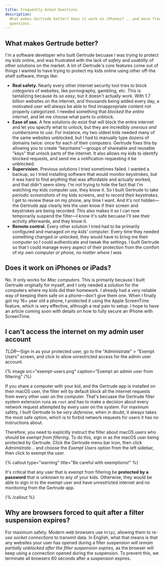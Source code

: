 ```yaml
---
title: Frequently Asked Questions
description:
  What makes Gertrude better? Does it work on iPhones? ...and more frequently asked
  questions.
---
```


## What makes Gertrude better?

I'm a software developer who built Gertrude becuase I was trying to protect my kids
online, and was frustrated with the lack of _safety_ and _usability_ of other solutions on
the market. A lot of Gertrude's core features come out of things I wanted to have trying
to protect my kids online using other off-the shelf software, things like:

- **Real safety.** Nearly every other internet security tool tries to block _categories_
  of websites, like pornography, gambling, etc. This is tantalizing because its _so easy_,
  but it doesn't actually work. With 1.7 billion websites on the internet, and thousands
  being added every day, a motivated user will always be able to find innappropriate
  content not properly categorized. I needed something that _blocked the entire internet,_
  and let me choose what parts to unblock.
- **Ease of use.** A few solutions do exist that will block the entire internet and let
  you specify what to unlock, but they are incredibly _onerous and cumbersome to use_. For
  instance, my two oldest kids needed many of the same websites unblocked, but I had to
  manually type dozens of domains twice: once for each of their computers. Gertrude fixes
  this by allowing you to create "keychains"&mdash;groups of shareable and reusable "keys"
  that unlock parts of the internet. It also allows my kids to identify blocked requests,
  and send me a notification requesting it be unblocked.
- **Supervision.** Previous solutions I tried sometimes failed. I wanted a backup, so I
  tried installing software that would monitor keystrokes, but it was hard to find
  anything that was affordable and actually worked, and that didn't seem slimy. I'm not
  trying to hide the fact that I'm watching my kids computer use, they know it. So I built
  Gertrude to take _periodic screenshots_ of my kids screens, and to _record their
  keystrokes_. I get to review these on my phone, any time I want. And it's not
  hidden&mdash;the Gertrude app clearly lets the user know if their screen and keystrokes
  are being recorded. This also makes it so I can now temporarily suspend the
  filter&mdash;I know it's safe becuase I'll see their activity afterwards, and they know
  it.
- **Remote control.** Every other solution I tried had to be primarily configured and
  managed _on my kids' computer_. Every time they needed something changed or unlocked,
  they would have to bring me their computer so I could authenticate and tweak the
  settings. I built Gertrude so that I could manage every aspect of their protection from
  the comfort of _my own computer or phone, no matter where I was._

## Does it work on iPhones or iPads?

No. It only works for _Mac computers._ This is primarily because I built Gertrude
originally for myself, and I only needed a solution for the computers where my kids did
their homework. I already had a very reliable way of keeping them safe on a
phone&mdash;don't give them one. When I finally got my 16+ year old a phone, I protected
it using the Apple ScreenTime feature, which is very effective, although a real pain to
setup. I hope to have an article coming soon with details on how to fully secure an iPhone
with ScreenTime.

## I can't access the internet on my admin user account

_TLDR_&mdash;Sign in as your protected user, go to the "Administrate" > "Exempt Users"
screen, and click to allow unrestricted access for the admin user account.

{% image src="exempt-users.png" caption="Exempt an admin user from filtering" /%}

If you share a computer with your kid, and the Gertrude app is installed on their macOS
user, the filter will by default block all the internet requests from every other user on
the computer. That's becuase the Gertrude filter system extension runs as `root` and has
to make a decision about every network request attempted by every user on the system. For
maximum safety, I built Gertrude to be _very defensive_, when in doubt, it always takes
the most safe option, which is to forbid network requests for users it has no instructions
about.

Therefore, you need to explicitly instruct the filter about macOS users who should be
_exempt from filtering_. To do this, sign in as the macOS user being protected by
Gertrude. Click the Gertrude menu bar icon, then click _Administrate..._ and choose the
_Exempt Users_ option from the left sidebar, then click to exempt the user.

{% callout type="warning" title="Be careful with exemptions!" %}

It's critical that any user that is exempt from filtering be **protected by a password**
that is unknown to any of your kids. Otherwise, they would be able to sign in to the
exempt user and have unrestricted internet and no monitoring from the Gertrude app.

{% /callout %}

## Why are browsers forced to quit after a filter suspension expires?

For maximum safety. Modern web browsers use `http2`, allowing them to _re-use socket
connections_ to transmit data. In English, what that means is that any websites your user
has opened during a filter suspension _will remain partially unblocked after the filter
suspension expires,_ as the browser will keep using a connection opened during the
suspension. To prevent this, we terminate all browsers 60 seconds after a suspension
expires.
